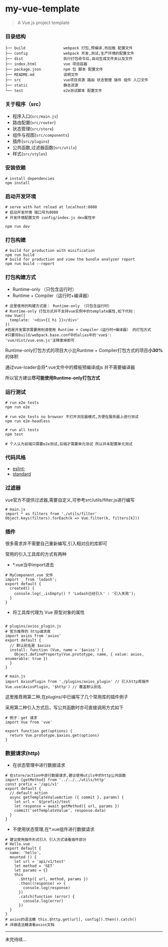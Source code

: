 # my-vue-template

> A Vue.js project template

### 目录结构
```
├── build                 webpack 打包,预编译,热加载 配置文件
├── config                webpack 开发,测试,生产环境的配置文件
├── dist                  执行打包命令后,自动生成文件夹以及文件
├── index.html            vue 项目容器
├── package.json          npm 包 脚本 配置文件
├── README.md             说明文件
├── src                   vue项目资源 路由 状态管理 插件 组件 入口文件
├── static                静态资源
└── test                  e2e测试脚本 配置文件

```

### 关于程序（src）

- 程序入口(`src/main.js`)
- 路由配置(`src/router`)
- 状态管理(`src/store`)
- 组件与视图(`src/components`)
- 插件(`src/plugins`)
- 公共函数,过滤器函数(`src/utils`)
- 样式(`src/styles`)


### 安装依赖
```
# install dependencies
npm install
```

### 启动开发环境

```
# serve with hot reload at localhost:8080
# 启动开发环境 端口号为8080
# 开发环境配置文件 config/index.js dev属性中

npm run dev
```

### 打包构建
```
# build for production with minification
npm run build
# build for production and view the bundle analyzer report
npm run build --report
```
### 打包构建方式
- Runtime-only （只包含运行时）
- Runtime + Compiler（运行时+编译器）
```
# 这里使用的构建方式是： Runtime-only （只包含运行时）
# Runtime-only 打包方式并不支持vue实例中的template属性,如下代码：
new Vue({
  template: '<div>{{ hi }}</div>'
})
#若是开发需求需要用到请使用 Runtime + Compiler（运行时+编译器） 的打包方式
#只要将build/webpack.base.conf中的alias中的'vue$': 'vue/dist/vue.esm.js'注释拿掉即可
```

<p>Runtime-only打包方式的项目大小比Runtime + Compiler打包方式的项目<b>小30%</b>的体积</p>
<p>通过vue-loader会将*.vue文件中的模板预编译成js 并不需要编译器</p>
<p>所以官方建议<b>尽可能使用Runtime-only打包方式</b></p>

### 运行测试
```
# run e2e tests
npm run e2e

# run e2e tests no browser 不打开浏览器模式,方便在服务器上进行测试
npm run e2e-headless

# run all tests
npm test

# 个人认为前端只需要e2e测试,后端才需要单元测试 所以并未配置单元测试
```

### 代码风格

- [eslint](https://github.com/eslint/eslint);
- [standard](https://github.com/feross/standard)


### 过滤器
<p>vue官方不提供过滤器,需要自定义,可参考src/utils/filter.js进行编写</p>

```
# main.js
import * as filters from './utils/filter'
Object.keys(filters).forEach(k => Vue.filter(k, filters[k]))
```

### 插件
<p>很多需求并不需要自己重新编写,引入相对应的库即可</p>
<p>常用的引入工具库的方式有两种</p>

- *.vue当中import进去
```
# MyComponent.vue 文件
import _ from 'lodash';
export default {
  created() {
    console.log(_.isEmpty() ? 'Lodash已经引入' : '引入失败');
  }
}
```
- 将工具库代理为 Vue 原型对象的属性

```

# plugins/axios_plugin.js
# 官方推荐的 http请求库
import axios from 'axios'
export default {
  // 默认别名是 $axios
  install: function (Vue, name = '$axios') {
    Object.defineProperty(Vue.prototype, name, { value: axios, enumerable: true })
  }
}

# main.js
import AxiosPlugin from './plugins/axios_plugin' // 引入http库插件
Vue.use(AxiosPlugin, '$http') // 覆盖默认别名
```
<p>这里推荐用第二种,在plugins/中已编写了几个常用库的插件例子</p>
<p>采用第二种引入方式后，写公共函数时亦可直接调用方式如下</p>

```
# 例子：get 请求
import Vue from 'vue'

export function get(options) {
  return Vue.prototype.$axios.get(options)
}
```

### 数据请求(http)
- 在状态管理中进行数据请求
```
# 在store/action中进行数据请求,建议使用utils中的http公共函数
import {getMethod} from '../../../utils/http'
const prefix = '/api/v1'
export default {
  // default action
  async getTemplateValueAction ({ commit }, params) {
    let url = `${prefix}/test`
    let response = await getMethod({ url, params })
    commit('setTemplateValue', response.data)
  }
}
```
- 不使用状态管理,在*.vue组件进行数据请求
```
# 建议使用插件形式引入 引入方式请看插件部分
# Hello.vue
export default {
  name: 'hello',
  mounted () {
    let url = 'api/v1/test'
    let method = 'GET'
    let params = {}
    this
      .$http({ url, method, params })
      .then((response) => {
        console.log(response)
      })
      .catch(function (error) {
        console.log(error)
      })
  }
}
# axios的语法糖 this.$http.get(url[, config]).then().catch()
# 详细语法糖请看axios文档
```

-------
未完待续...
